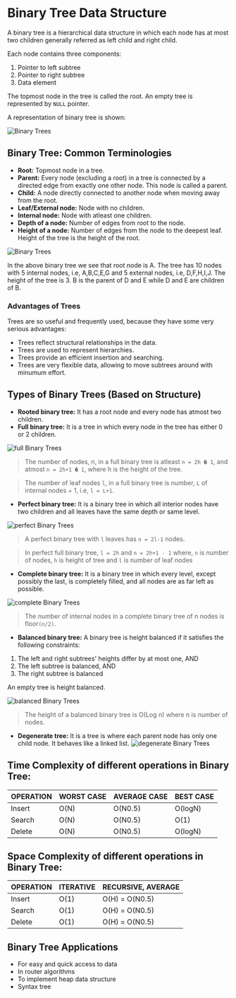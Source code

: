 # Binary Tree Data Structure

A binary tree is a hierarchical data structure in which each node has at most two children generally referred as left child and right child.

Each node contains three components:

1. Pointer to left subtree
2. Pointer to right subtree
3. Data element

The topmost node in the tree is called the root. An empty tree is represented by `NULL` pointer.

A representation of binary tree is shown:

![Binary Trees](https://static.studytonight.com/data-structures/images/introduction-to-binary-trees-1.png)

## Binary Tree: Common Terminologies

- **Root:** Topmost node in a tree.
- **Parent:** Every node (excluding a root) in a tree is connected by a directed edge from exactly one other node. This node is called a parent.
- **Child:** A node directly connected to another node when moving away from the root.
- **Leaf/External node:** Node with no children.
- **Internal node:** Node with atleast one children.
- **Depth of a node:** Number of edges from root to the node.
- **Height of a node:** Number of edges from the node to the deepest leaf. Height of the tree is the height of the root.

![Binary Trees](https://static.studytonight.com/data-structures/images/introduction-to-binary-trees-2.png)

In the above binary tree we see that root node is A. The tree has 10 nodes with 5 internal nodes, i.e, A,B,C,E,G and 5 external nodes, i.e, D,F,H,I,J. The height of the tree is 3. B is the parent of D and E while D and E are children of B.

### Advantages of Trees

Trees are so useful and frequently used, because they have some very serious advantages:

- Trees reflect structural relationships in the data.
- Trees are used to represent hierarchies.
- Trees provide an efficient insertion and searching.
- Trees are very flexible data, allowing to move subtrees around with minumum effort.

## Types of Binary Trees (Based on Structure)

- **Rooted binary tree:** It has a root node and every node has atmost two children.
- **Full binary tree:** It is a tree in which every node in the tree has either 0 or 2 children.

![full Binary Trees](https://static.studytonight.com/data-structures/images/introduction-to-binary-trees-3.png)

> The number of nodes, n, in a full binary tree is atleast `n = 2h � 1`, and atmost `n = 2h+1 � 1`, where h is the height of the tree.

> The number of leaf nodes `l`, in a full binary tree is number, `L` of internal nodes + 1, i.e, `l = L+1`.

- **Perfect binary tree:** It is a binary tree in which all interior nodes have two children and all leaves have the same depth or same level.

![perfect Binary Trees](https://static.studytonight.com/data-structures/images/introduction-to-binary-trees-4.png)

> A perfect binary tree with `l` leaves has `n = 2l-1` nodes.

> In perfect full binary tree, `l = 2h` and `n = 2h+1 - 1` where, `n` is number of nodes, `h` is height of tree and `l` is number of leaf nodes

- **Complete binary tree:** It is a binary tree in which every level, except possibly the last, is completely filled, and all nodes are as far left as possible.

![complete Binary Trees](https://static.studytonight.com/data-structures/images/introduction-to-binary-trees-5.png)

> The number of internal nodes in a complete binary tree of n nodes is floor`(n/2)`.

- **Balanced binary tree:** A binary tree is height balanced if it satisfies the following constraints:

1. The left and right subtrees' heights differ by at most one, AND
2. The left subtree is balanced, AND
3. The right subtree is balanced

An empty tree is height balanced.

![balanced Binary Trees](https://static.studytonight.com/data-structures/images/introduction-to-binary-trees-6.png)

> The height of a balanced binary tree is O(Log n) where n is number of nodes.

- **Degenerate tree:** It is a tree is where each parent node has only one child node. It behaves like a linked list.
  ![degenerate Binary Trees](https://static.studytonight.com/data-structures/images/introduction-to-binary-trees-7.png)

## Time Complexity of different operations in Binary Tree:

| OPERATION | WORST CASE | AVERAGE CASE | BEST CASE |
| --------- | ---------- | ------------ | --------- |
| Insert    | O(N)       | O(N0.5)      | O(logN)   |
| Search    | O(N)       | O(N0.5)      | O(1)      |
| Delete    | O(N)       | O(N0.5)      | O(logN)   |

## Space Complexity of different operations in Binary Tree:

| OPERATION | ITERATIVE | RECURSIVE, AVERAGE |
| --------- | --------- | ------------------ |
| Insert    | O(1)      | O(H) = O(N0.5)     |
| Search    | O(1)      | O(H) = O(N0.5)     |
| Delete    | O(1)      | O(H) = O(N0.5)     |

## Binary Tree Applications

- For easy and quick access to data
- In router algorithms
- To implement heap data structure
- Syntax tree
